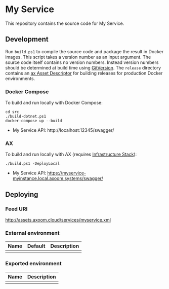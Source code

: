 # My Service

This repository contains the source code for My Service.

## Development

Run `build.ps1` to compile the source code and package the result in Docker images.
This script takes a version number as an input argument. The source code itself contains no version numbers. Instead version numbers should be determined at build time using [GitVersion](http://gitversion.readthedocs.io/).
The `release` directory contains an [ax Asset Descriptor](https://tfs.inside-axoom.org/tfs/axoom/axoom/_git/Axoom.Provisioning?_a=readme&fullScreen=true) for building releases for production Docker environments.

### Docker Compose

To build and run locally with Docker Compose:

    cd src
    ./build-dotnet.ps1
    docker-compose up --build

 * My Service API: http://localhost:12345/swagger/

### AX

To build and run locally with AX (requires [Infrastructure Stack](https://tfs.inside-axoom.org/tfs/axoom/axoom/_git/Axoom.Platform.Stacks.Infrastructure)):

    ./build.ps1 -DeployLocal

 * My Service API: https://myservice-myinstance.local.axoom.systems/swagger/

## Deploying

### Feed URI

http://assets.axoom.cloud/services/myservice.xml

### External environment

| Name | Default | Description |
| ---- | ------- | ----------- |
|      |         |             |

### Exported environment

| Name | Description |
| ---- | ----------- |
|      |             |
